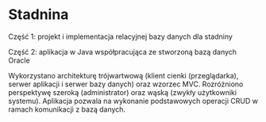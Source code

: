 # Stadnina
Część 1: projekt i implementacja relacyjnej bazy danych dla stadniny

Część 2: aplikacja w Java współpracująca ze stworzoną bazą danych Oracle

Wykorzystano architekturę trójwartwową (klient cienki (przeglądarka), serwer aplikacji i serwer bazy danych) oraz wzorzec MVC. Rozróżniono perspektywę szeroką (administrator) oraz wąską (zwykły użytkowniki systemu). Aplikacja pozwala na wykonanie podstawowych operacji CRUD w ramach komunikacji z bazą danych.
